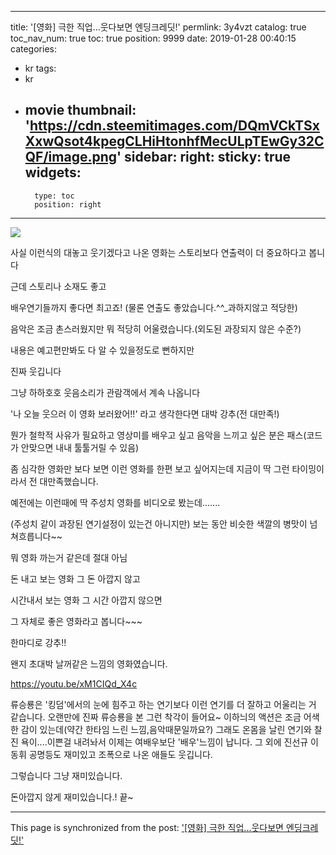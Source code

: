 
---
title: '[영화] 극한 직업...웃다보면 엔딩크레딧!'
permlink: 3y4vzt
catalog: true
toc_nav_num: true
toc: true
position: 9999
date: 2019-01-28 00:40:15
categories:
- kr
tags:
- kr
- movie
thumbnail: 'https://cdn.steemitimages.com/DQmVCkTSxXxwQsot4kpegCLHiHtonhfMecULpTEwGy32CQF/image.png'
sidebar:
    right:
        sticky: true
widgets:
    -
        type: toc
        position: right
---


![](https://cdn.steemitimages.com/DQmVCkTSxXxwQsot4kpegCLHiHtonhfMecULpTEwGy32CQF/image.png)

사실 이런식의 대놓고 웃기겠다고 나온 영화는 스토리보다 연출력이 더 중요하다고 봅니다

근데 스토리나 소재도 좋고

배우연기들까지 좋다면 최고죠!
(물론 연출도 좋았습니다.^^_과하지않고 적당한)

음악은 조금 촌스러웠지만 뭐 적당히 어울렸습니다.(외도된 과장되지 않은 수준?)

내용은 예고편만봐도 다 알 수 있을정도로 뻔하지만

진짜 웃깁니다

그냥 하하호호 웃음소리가 관람객에서 계속 나옵니다

'나 오늘 웃으러 이 영화 보러왔어!!' 라고 생각한다면 대박 강추(전 대만족!)

뭔가 철학적 사유가 필요하고 영상미를 배우고 싶고 음악을 느끼고 싶은 분은 패스(코드가 안맞으면 내내 툴툴거릴 수 있음)


좀 심각한 영화만 보다 보면 이런 영화를 한편 보고 싶어지는데 지금이 딱 그런 타이밍이라서 전 대만족했습니다.

예전에는 이런때에 딱 주성치 영화를 비디오로 봤는데.......

(주성치 같이 과장된 연기설정이 있는건 아니지만) 보는 동안 비슷한 색깔의 병맛이 넘쳐흐릅니다~~

뭐 영화 까는거 같은데 절대 아님 

돈 내고 보는 영화 그 돈 아깝지 않고

시간내서 보는 영화 그 시간 아깝지 않으면

그 자체로 좋은 영화라고 봅니다~~~

한마디로 강추!!

왠지 초대박 날꺼같은 느낌의 영화였습니다.

https://youtu.be/xM1CIQd_X4c

류승룡은 '킹덤'에서의 눈에 힘주고 하는 연기보다 이런 연기를 더 잘하고 어울리는 거 같습니다.  오랜만에 진짜 류승룡을 본 그런 착각이 들어요~
이하늬의 액션은 조금 어색한 감이 있는데(약간 한타임 느린 느낌,음악때문일까요?) 그래도 온몸을 날린 연기와 찰진 욕이....이쁜걸 내려놔서 이제는 여배우보단 '배우'느낌이 납니다.
그 외에 진선규 이동휘 공명등도 재미있고 조폭으로 나온 애들도 웃깁니다.

그렇습니다 그냥 재미있습니다.

돈아깝지 않게 재미있습니다.! 끝~

- - -

This page is synchronized from the post: ['[영화] 극한 직업...웃다보면 엔딩크레딧!'](https://steemit.com/@virus707/3y4vzt)
